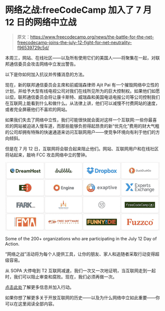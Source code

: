 # 网络之战:freeCodeCamp 加入了 7 月 12 日的网络中立战

> 原文：<https://www.freecodecamp.org/news/the-battle-for-the-net-freecodecamp-joins-the-july-12-fight-for-net-neutrality-f96539729c5d/>

本周三，网站、在线社区——以及所有使用它们的美国人——将聚集在一起，对联邦通信委员会攻击网络中立发出警告。

以下是你如何加入抗议并传播消息的方法。

现在，新的联邦通信委员会主席和前威瑞森律师 Ajit Pai 有一个摧毁网络中立性的计划，并给予大型有线电视公司对我们在线所见所为的巨大控制权。如果他们如愿以偿，联邦通信委员会将让康卡斯特、威瑞森和美国电话电报公司等公司控制我们在互联网上能看到什么和做什么。从法律上讲，他们可以减慢不付费网站的速度，或者完全屏蔽他们不喜欢的网站。

如果我们失去了网络中立性，我们可能很快就会面对这样一个互联网:一些你最喜欢的网站被迫进入慢车道，而那些能够负担得起昂贵的新“优先化”费用的财大气粗的公司却拥有特殊的快速通道来访问互联网用户——使竞争环境向有利于他们的方向倾斜。

但是在 7 月 12 日，互联网将会联合起来阻止他们。网站、互联网用户和在线社区将站起来，敲响 FCC 攻击网络中立的警钟。

![1*qZZPSlgxJ0aoLJ-Mdzfyog](img/ab0125a4030d978481a631965a74be3a.png)

Some of the 200+ organizations who are participating in the July 12 Day of Action.

“网络之战”活动将为每个人提供工具，让你的朋友、家人和追随者采取行动变得超级容易。

从 SOPA 大停电到 T2 互联网减速，我们一次又一次地证明，当互联网走到一起时，我们可以阻止审查和腐败。现在，我们必须再做一次。

[点击此处](https://www.battleforthenet.com/july12)了解更多信息并加入行动。

如果你想了解更多关于开放互联网的历史——以及为什么网络中立如此重要——你可以在这里阅读全部内容。